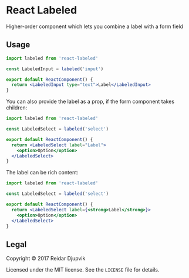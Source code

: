 # React Labeled

Higher-order component which lets you combine a label with a form field

## Usage

```jsx
import labeled from 'react-labeled'

const LabeledInput = labeled('input')

export default ReactComponent() {
  return <LabeledInput type="text">Label</LabeledInput>
}
```

You can also provide the label as a prop, if the form component takes children:

```jsx
import labeled from 'react-labeled'

const LabeledSelect = labeled('select')

export default ReactComponent() {
  return <LabeledSelect label="Label">
    <option>Option</option>
  </LabeledSelect>
}
```

The label can be rich content:

```jsx
import labeled from 'react-labeled'

const LabeledSelect = labeled('select')

export default ReactComponent() {
  return <LabeledSelect label={<strong>Label</strong>}>
    <option>Option</option>
  </LabeledSelect>
}
```

## Legal

Copyright © 2017 Reidar Djupvik

Licensed under the MIT license. See the `LICENSE` file for details.
